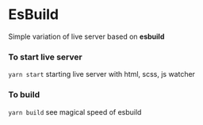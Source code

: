# EsBuild

Simple variation of live server based on **esbuild**

### To start live server
`yarn start`
starting live server with html, scss, js watcher

### To build 
`yarn build`
see magical speed of esbuild 
